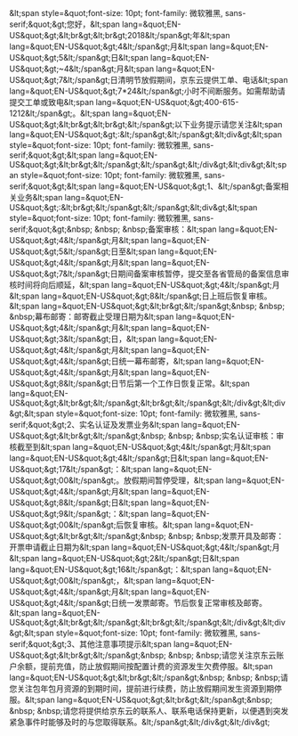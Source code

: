 &amp;lt;span style=&amp;quot;font-size: 10pt; font-family: 微软雅黑, sans-serif;&amp;quot;&amp;gt;您好，&amp;lt;span lang=&amp;quot;EN-US&amp;quot;&amp;gt;&amp;lt;br&amp;gt;&amp;lt;br&amp;gt;2018&amp;lt;/span&amp;gt;年&amp;lt;span lang=&amp;quot;EN-US&amp;quot;&amp;gt;4&amp;lt;/span&amp;gt;月&amp;lt;span lang=&amp;quot;EN-US&amp;quot;&amp;gt;5&amp;lt;/span&amp;gt;日&amp;lt;span lang=&amp;quot;EN-US&amp;quot;&amp;gt;~4&amp;lt;/span&amp;gt;月&amp;lt;span lang=&amp;quot;EN-US&amp;quot;&amp;gt;7&amp;lt;/span&amp;gt;日清明节放假期间，京东云提供工单、电话&amp;lt;span lang=&amp;quot;EN-US&amp;quot;&amp;gt;7*24&amp;lt;/span&amp;gt;小时不间断服务。如需帮助请提交工单或致电&amp;lt;span lang=&amp;quot;EN-US&amp;quot;&amp;gt;400-615-1212&amp;lt;/span&amp;gt;。&amp;lt;span lang=&amp;quot;EN-US&amp;quot;&amp;gt;&amp;lt;br&amp;gt;&amp;lt;br&amp;gt;&amp;lt;/span&amp;gt;以下业务提示请您关注&amp;lt;span lang=&amp;quot;EN-US&amp;quot;&amp;gt;:&amp;lt;/span&amp;gt;&amp;lt;/span&amp;gt;&amp;lt;div&amp;gt;&amp;lt;span style=&amp;quot;font-size: 10pt; font-family: 微软雅黑, sans-serif;&amp;quot;&amp;gt;&amp;lt;span lang=&amp;quot;EN-US&amp;quot;&amp;gt;&amp;lt;br&amp;gt;&amp;lt;/span&amp;gt;&amp;lt;/span&amp;gt;&amp;lt;/div&amp;gt;&amp;lt;div&amp;gt;&amp;lt;span style=&amp;quot;font-size: 10pt; font-family: 微软雅黑, sans-serif;&amp;quot;&amp;gt;&amp;lt;span lang=&amp;quot;EN-US&amp;quot;&amp;gt;1、&amp;lt;/span&amp;gt;备案相关业务&amp;lt;span lang=&amp;quot;EN-US&amp;quot;&amp;gt;:&amp;lt;br&amp;gt;&amp;lt;/span&amp;gt;&amp;lt;/span&amp;gt;&amp;lt;div&amp;gt;&amp;lt;span style=&amp;quot;font-size: 10pt; font-family: 微软雅黑, sans-serif;&amp;quot;&amp;gt;&amp;nbsp; &amp;nbsp; &amp;nbsp;备案审核：&amp;lt;span lang=&amp;quot;EN-US&amp;quot;&amp;gt;4&amp;lt;/span&amp;gt;月&amp;lt;span lang=&amp;quot;EN-US&amp;quot;&amp;gt;5&amp;lt;/span&amp;gt;日至&amp;lt;span lang=&amp;quot;EN-US&amp;quot;&amp;gt;4&amp;lt;/span&amp;gt;月&amp;lt;span lang=&amp;quot;EN-US&amp;quot;&amp;gt;7&amp;lt;/span&amp;gt;日期间备案审核暂停，提交至各省管局的备案信息审核时间将向后顺延，&amp;lt;span lang=&amp;quot;EN-US&amp;quot;&amp;gt;4&amp;lt;/span&amp;gt;月&amp;lt;span lang=&amp;quot;EN-US&amp;quot;&amp;gt;8&amp;lt;/span&amp;gt;日上班后恢复审核。&amp;lt;span lang=&amp;quot;EN-US&amp;quot;&amp;gt;&amp;lt;br&amp;gt;&amp;lt;/span&amp;gt;&amp;nbsp; &amp;nbsp; &amp;nbsp;幕布邮寄：邮寄截止受理日期为&amp;lt;span lang=&amp;quot;EN-US&amp;quot;&amp;gt;4&amp;lt;/span&amp;gt;月&amp;lt;span lang=&amp;quot;EN-US&amp;quot;&amp;gt;3&amp;lt;/span&amp;gt;日，&amp;lt;span lang=&amp;quot;EN-US&amp;quot;&amp;gt;4&amp;lt;/span&amp;gt;月&amp;lt;span lang=&amp;quot;EN-US&amp;quot;&amp;gt;4&amp;lt;/span&amp;gt;日统一幕布邮寄，&amp;lt;span lang=&amp;quot;EN-US&amp;quot;&amp;gt;4&amp;lt;/span&amp;gt;月&amp;lt;span lang=&amp;quot;EN-US&amp;quot;&amp;gt;8&amp;lt;/span&amp;gt;日节后第一个工作日恢复正常。&amp;lt;span lang=&amp;quot;EN-US&amp;quot;&amp;gt;&amp;lt;br&amp;gt;&amp;lt;/span&amp;gt;&amp;lt;br&amp;gt;&amp;lt;/span&amp;gt;&amp;lt;/div&amp;gt;&amp;lt;div&amp;gt;&amp;lt;span style=&amp;quot;font-size: 10pt; font-family: 微软雅黑, sans-serif;&amp;quot;&amp;gt;2、实名认证及发票业务&amp;lt;span lang=&amp;quot;EN-US&amp;quot;&amp;gt;&amp;lt;br&amp;gt;&amp;lt;/span&amp;gt;&amp;nbsp; &amp;nbsp; &amp;nbsp;实名认证审核：审核截至到&amp;lt;span lang=&amp;quot;EN-US&amp;quot;&amp;gt;4&amp;lt;/span&amp;gt;月&amp;lt;span lang=&amp;quot;EN-US&amp;quot;&amp;gt;4&amp;lt;/span&amp;gt;日&amp;lt;span lang=&amp;quot;EN-US&amp;quot;&amp;gt;17&amp;lt;/span&amp;gt;：&amp;lt;span lang=&amp;quot;EN-US&amp;quot;&amp;gt;00&amp;lt;/span&amp;gt;。放假期间暂停受理，&amp;lt;span lang=&amp;quot;EN-US&amp;quot;&amp;gt;4&amp;lt;/span&amp;gt;月&amp;lt;span lang=&amp;quot;EN-US&amp;quot;&amp;gt;8&amp;lt;/span&amp;gt;日&amp;lt;span lang=&amp;quot;EN-US&amp;quot;&amp;gt;9&amp;lt;/span&amp;gt;：&amp;lt;span lang=&amp;quot;EN-US&amp;quot;&amp;gt;00&amp;lt;/span&amp;gt;后恢复审核。&amp;lt;span lang=&amp;quot;EN-US&amp;quot;&amp;gt;&amp;lt;br&amp;gt;&amp;lt;/span&amp;gt;&amp;nbsp; &amp;nbsp; &amp;nbsp;发票开具及邮寄：开票申请截止日期为&amp;lt;span lang=&amp;quot;EN-US&amp;quot;&amp;gt;4&amp;lt;/span&amp;gt;月&amp;lt;span lang=&amp;quot;EN-US&amp;quot;&amp;gt;2&amp;lt;/span&amp;gt;日&amp;lt;span lang=&amp;quot;EN-US&amp;quot;&amp;gt;16&amp;lt;/span&amp;gt;：&amp;lt;span lang=&amp;quot;EN-US&amp;quot;&amp;gt;00&amp;lt;/span&amp;gt;，&amp;lt;span lang=&amp;quot;EN-US&amp;quot;&amp;gt;4&amp;lt;/span&amp;gt;月&amp;lt;span lang=&amp;quot;EN-US&amp;quot;&amp;gt;4&amp;lt;/span&amp;gt;日统一发票邮寄。节后恢复正常审核及邮寄。&amp;lt;span lang=&amp;quot;EN-US&amp;quot;&amp;gt;&amp;lt;br&amp;gt;&amp;lt;/span&amp;gt;&amp;lt;br&amp;gt;&amp;lt;/span&amp;gt;&amp;lt;/div&amp;gt;&amp;lt;div&amp;gt;&amp;lt;span style=&amp;quot;font-size: 10pt; font-family: 微软雅黑, sans-serif;&amp;quot;&amp;gt;3、其他注意事项提示&amp;lt;span lang=&amp;quot;EN-US&amp;quot;&amp;gt;&amp;lt;br&amp;gt;&amp;lt;/span&amp;gt;&amp;nbsp; &amp;nbsp; &amp;nbsp;请您关注京东云账户余额，提前充值，防止放假期间按配置计费的资源发生欠费停服。&amp;lt;span lang=&amp;quot;EN-US&amp;quot;&amp;gt;&amp;lt;br&amp;gt;&amp;lt;/span&amp;gt;&amp;nbsp; &amp;nbsp; &amp;nbsp;请您关注包年包月资源的到期时间，提前进行续费，防止放假期间发生资源到期停服。&amp;lt;span lang=&amp;quot;EN-US&amp;quot;&amp;gt;&amp;lt;br&amp;gt;&amp;lt;/span&amp;gt;&amp;nbsp; &amp;nbsp; &amp;nbsp;请您将提供给京东云的联系人、联系电话保持更新，以便遇到突发紧急事件时能够及时的与您取得联系。&amp;lt;/span&amp;gt;&amp;lt;/div&amp;gt;&amp;lt;/div&amp;gt;